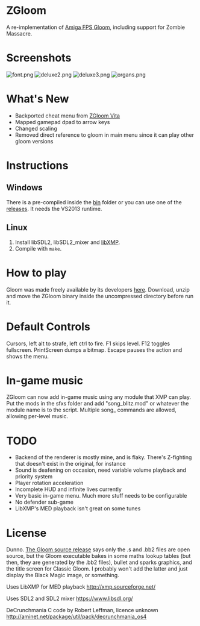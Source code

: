 # ZGloom

A re-implementation of [Amiga FPS Gloom](https://en.wikipedia.org/wiki/Gloom_(video_game)), including support for Zombie Massacre.

# Screenshots

![font.png](screenshots/font.png)
![deluxe2.png](screenshots/deluxe2.png)
![deluxe3.png](screenshots/deluxe3.png)
![organs.png](screenshots/organs.png)

# What's New

* Backported cheat menu from [ZGloom Vita](https://github.com/JetStreamSham/ZGloom-vita)
* Mapped gamepad dpad to arrow keys
* Changed scaling
* Removed direct reference to gloom in main menu since it can play other gloom versions


# Instructions

## Windows

There is a pre-compiled inside the [bin](bin) folder or you can use one of the [releases](https://github.com/Swizpig/ZGloom/releases). It needs the VS2013 runtime.

## Linux

1. Install libSDL2, libSDL2_mixer and [libXMP](https://github.com/cmatsuoka/libxmp).
2. Compile with `make`.

# How to play

Gloom was made freely available by its developers [here](https://github.com/earok/GloomAmiga/archive/master.zip). Download, unzip and move the ZGloom binary inside the uncompressed directory before run it. 

# Default Controls

Cursors, left alt to strafe, left ctrl to fire. F1 skips level. F12 toggles fullscreen. PrintScreen dumps a bitmap. Escape pauses the action and shows the menu.

# In-game music

ZGloom can now add in-game music using any module that XMP can play. Put the mods in the sfxs folder and add "song_blitz.mod" or whatever the module name is to the script. Multiple song_ commands are allowed, allowing per-level music.

# TODO

* Backend of the renderer is mostly mine, and is flaky. There's Z-fighting that doesn't exist in the original, for instance
* Sound is deafening on occasion, need variable volume playback and priority system
* Player rotation acceleration
* Incomplete HUD and infinite lives currently
* Very basic in-game menu. Much more stuff needs to be configurable
* No defender sub-game
* LibXMP's MED playback isn't great on some tunes

# License

Dunno. [The Gloom source release](https://github.com/earok/GloomAmiga) says only the .s and .bb2 files are open source, but the Gloom executable bakes in some maths lookup tables (but then, they are generated by the .bb2 files), bullet and sparks graphics, and 
the title screen for Classic Gloom. I probably won't add the latter and just display the Black Magic image, or something.

Uses LibXMP for MED playback
http://xmp.sourceforge.net/

Uses SDL2 and SDL2 mixer
https://www.libsdl.org/

DeCrunchmania C code by Robert Leffman, licence unknown
http://aminet.net/package/util/pack/decrunchmania_os4
